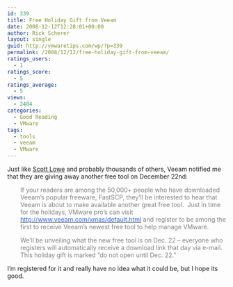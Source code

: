 ```yaml
---
id: 339
title: Free Holiday Gift from Veeam
date: 2008-12-12T12:28:01+00:00
author: Rick Scherer
layout: single
guid: http://vmwaretips.com/wp/?p=339
permalink: /2008/12/12/free-holiday-gift-from-veeam/
ratings_users:
  - 1
ratings_score:
  - 5
ratings_average:
  - 5
views:
  - 2484
categories:
  - Good Reading
  - VMware
tags:
  - tools
  - veeam
  - VMware
---
```

Just like <a href="http://blog.scottlowe.org/2008/12/12/new-tool-from-veeam/" target="_blank">Scott Lowe</a> and probably thousands of others, Veeam notified me that they are giving away another free tool on December 22nd:

<p class="MsoNormal" style="padding-left: 30px;">
  <span><span style="color: #333333;"><span style="color: #808080;">If your readers are among the 50,000+ people who have downloaded Veeam’s popular freeware, FastSCP, they’ll be interested to hear that Veeam is about to make available another great free tool.  Just in time for the holidays, VMware pro’s can visit </span></span><a href="http://www.veeam.com/xmas/default.html" target="_blank"><span style="color: #3366ff;"><span style="color: #3366ff;">http://www.veeam.com/xmas/default.html</span></span></a><span style="color: #333333;"><span style="color: #808080;"> and register to be among the first to receive Veeam’s newest free tool to help manage VMware.</span></span></span>
</p>

<p style="padding-left: 30px;">
  <span style="color: #808080;">We’ll be unveiling what the new free tool is on Dec. 22 – everyone who registers will automatically receive a download link that day via e-mail.<br /> </span> <span><span style="color: #808080;">This holiday gift is marked “do not open until Dec. 22.”</span></span><span><span style="color: #808080;"> </span></span><span style="color: #808080;"> </span>
</p>

I&#8217;m registered for it and really have no idea what it could be, but I hope its good.